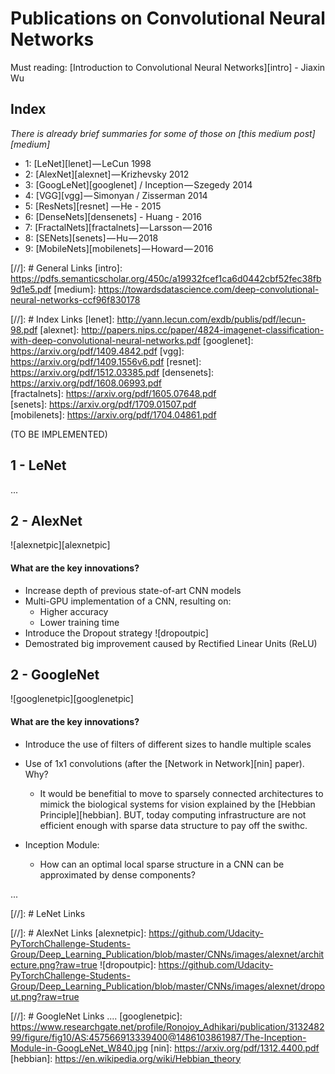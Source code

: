 # Publications on Convolutional Neural Networks

Must reading: [Introduction to Convolutional Neural Networks][intro] - Jiaxin Wu

## Index

*There is already brief summaries for some of those on [this medium post][medium]*

- 1: [LeNet][lenet] — LeCun 1998 
- 2: [AlexNet][alexnet] — Krizhevsky 2012 
- 3: [GoogLeNet][googlenet] / Inception — Szegedy 2014
- 4: [VGG][vgg] — Simonyan / Zisserman 2014 
- 5: [ResNets][resnet] — He - 2015
- 6: [DenseNets][densenets] - Huang - 2016 
- 7: [FractalNets][fractalnets] — Larsson — 2016
- 8: [SENets][senets] — Hu — 2018 
- 9: [MobileNets][mobilenets] — Howard — 2016 

[//]: # General Links
[intro]: https://pdfs.semanticscholar.org/450c/a19932fcef1ca6d0442cbf52fec38fb9d1e5.pdf
[medium]: https://towardsdatascience.com/deep-convolutional-neural-networks-ccf96f830178

[//]: # Index Links
[lenet]: http://yann.lecun.com/exdb/publis/pdf/lecun-98.pdf
[alexnet]: http://papers.nips.cc/paper/4824-imagenet-classification-with-deep-convolutional-neural-networks.pdf
[googlenet]: https://arxiv.org/pdf/1409.4842.pdf
[vgg]: https://arxiv.org/pdf/1409.1556v6.pdf
[resnet]: https://arxiv.org/pdf/1512.03385.pdf 
[densenets]: https://arxiv.org/pdf/1608.06993.pdf  
[fractalnets]: https://arxiv.org/pdf/1605.07648.pdf  
[senets]: https://arxiv.org/pdf/1709.01507.pdf  
[mobilenets]: https://arxiv.org/pdf/1704.04861.pdf  


(TO BE IMPLEMENTED)  

## 1 - LeNet
...

## 2 - AlexNet

![alexnetpic][alexnetpic]
#### What are the key innovations?
- Increase depth of previous state-of-art CNN models
- Multi-GPU implementation of a CNN, resulting on: 
  - Higher accuracy
  - Lower training time
- Introduce the Dropout strategy ![dropoutpic]
- Demostrated big improvement caused by Rectified Linear Units (ReLU)


## 2 - GoogleNet

![googlenetpic][googlenetpic]
#### What are the key innovations?
- Introduce the use of filters of different sizes to handle multiple scales  
- Use of 1x1 convolutions (after the [Network in Network][nin] paper). Why?
  - It would be benefitial to move to sparsely connected architectures to mimick the biological systems for vision explained by the [Hebbian Principle][hebbian]. BUT, today computing infrastructure are not efficient enough with sparse data structure to pay off the swithc.  
  
- Inception Module:
  - How can an optimal local sparse structure in a CNN can be approximated by dense components?


...


[//]: # LeNet Links


[//]: # AlexNet Links
[alexnetpic]: https://github.com/Udacity-PyTorchChallenge-Students-Group/Deep_Learning_Publication/blob/master/CNNs/images/alexnet/architecture.png?raw=true
![dropoutpic]: https://github.com/Udacity-PyTorchChallenge-Students-Group/Deep_Learning_Publication/blob/master/CNNs/images/alexnet/dropout.png?raw=true 


[//]: # GoogleNet Links ....
[googlenetpic]: https://www.researchgate.net/profile/Ronojoy_Adhikari/publication/313248299/figure/fig10/AS:457566913339400@1486103861987/The-Inception-Module-in-GoogLeNet_W840.jpg
[nin]: https://arxiv.org/pdf/1312.4400.pdf 
[hebbian]: https://en.wikipedia.org/wiki/Hebbian_theory
